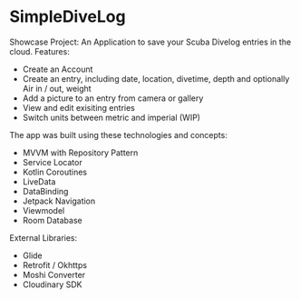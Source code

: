 # SimpleDiveLog
Showcase Project: An Application to save your Scuba Divelog entries in the cloud.
Features:
- Create an Account
- Create an entry, including date, location, divetime, depth and optionally Air in / out, weight
- Add a picture to an entry from camera or gallery
- View and edit exisiting entries
- Switch units between metric and imperial (WIP)

The app was built using these technologies and concepts:
- MVVM with Repository Pattern
- Service Locator
- Kotlin Coroutines
- LiveData
- DataBinding
- Jetpack Navigation
- Viewmodel
- Room Database

External Libraries:
- Glide
- Retrofit / Okhttps
- Moshi Converter
- Cloudinary SDK

